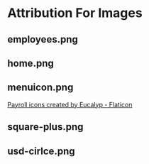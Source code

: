 # Attribution For Images

## employees.png

## home.png

## menuicon.png
<a href="https://www.flaticon.com/free-icons/payroll" title="payroll icons">Payroll icons created by Eucalyp - Flaticon</a>

## square-plus.png

## usd-cirlce.png
